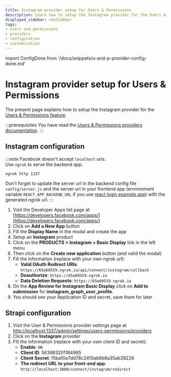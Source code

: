```yaml
---
title: Instagram provider setup for Users & Permissions
description: Learn how to setup the Instagram provider for the Users & Permissions feature.
displayed_sidebar: cmsSidebar
tags:
- users and permissions
- providers
- configuration
- customization
---
```


import ConfigDone from '/docs/snippets/u-and-p-provider-config-done.md'

# Instagram provider setup for Users & Permissions

The present page explains how to setup the Instagram provider for the [Users & Permissions feature](/cms/features/users-permissions).

:::prerequisites
You have read the [Users & Permissions providers documentation](/cms/configurations/users-and-permissions-providers).
:::

## Instagram configuration

:::note
Facebook doesn't accept `localhost` urls. <br/>
Use `ngrok` to serve the backend app.
```
ngrok http 1337
```
Don't forget to update the server url in the backend config file `config/server.js` and the server url in your frontend app (environment variable `REACT_APP_BACKEND_URL` if you use [react login example app](https://github.com/strapi/strapi-examples/tree/master/login-react)) with the generated ngrok url.
:::

1. Visit the Developer Apps list page at [https://developers.facebook.com/apps/](https://developers.facebook.com/apps/)
2. Click on **Add a New App** button
3. Fill the **Display Name** in the modal and create the app
4. Setup an **Instagram** product
5. Click on the **PRODUCTS > Instagram > Basic Display** link in the left menu
6. Then click on the **Create new application** button (and valid the modal)
7. Fill the information (replace with your own ngrok url):
   - **Valid OAuth Redirect URIs**: `https://65e60559.ngrok.io/api/connect/instagram/callback`
   - **Deauthorize**: `https://65e60559.ngrok.io`
   - **Data Deletion Requests**: `https://65e60559.ngrok.io`
8. On the **App Review for Instagram Basic Display** click on **Add to submission** for **instagram_graph_user_profile**.
9. You should see your Application ID and secret, save them for later

## Strapi configuration

1. Visit the User & Permissions provider settings page at [http://localhost:1337/admin/settings/users-permissions/providers](http://localhost:1337/admin/settings/users-permissions/providers)
2. Click on the **Instagram** provider
3. Fill the information (replace with your own client ID and secret):
   - **Enable**: `ON`
   - **Client ID**: 563883201184965
   - **Client Secret**: f5ba10a7dd78c2410ab6b8a35ab28226
   - **The redirect URL to your front-end app**: `http://localhost:3000/connect/instagram/redirect`

<ConfigDone />
